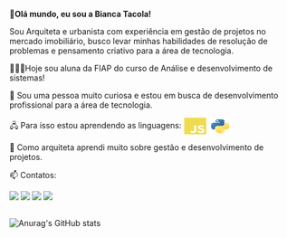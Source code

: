 
**👋Olá mundo, eu sou a Bianca Tacola!** 

<html>
<head>

<p>Sou Arquiteta e urbanista com experiência em gestão de projetos no mercado imobiliário, busco levar minhas habilidades de resolução de problemas e pensamento criativo para a área de tecnologia. </p>
</head>
<p>👩🏻‍🎓Hoje sou aluna da FIAP do curso de Análise e desenvolvimento de sistemas! </p>
<p>🔭 Sou uma pessoa muito curiosa e estou em busca de desenvolvimento profissional para a área de tecnologia. </p>
<p>🖧 Para isso estou aprendendo as linguagens:
  <img align="center" alt="Rafa-Js" height="30" width="40" src="https://raw.githubusercontent.com/devicons/devicon/master/icons/javascript/javascript-plain.svg">  <img align="center" alt="Rafa-Python" height="30" width="40" src="https://raw.githubusercontent.com/devicons/devicon/master/icons/python/python-original.svg"></p>
<p>📐 Como arquiteta aprendi muito sobre gestão e desenvolvimento de projetos. </p>

<p>📫 Contatos: </p>
<p></p>
  <a href="https://instagram.com/biancasouza_tacola" target="_blank"><img src="https://img.shields.io/badge/-Instagram-%23E4405F?style=for-the-badge&logo=instagram&logoColor=white" target="_blank"></a>
 	<a href="https://discord.gg/Bianca Souza#3851" target="_blank"><img src="https://img.shields.io/badge/Discord-7289DA?style=for-the-badge&logo=discord&logoColor=white" target="_blank"></a> 
  <a href = "mailto:biancae.souzaa@gmail.com"><img src="https://img.shields.io/badge/-Gmail-%23333?style=for-the-badge&logo=gmail&logoColor=white" target="_blank"></a>
  <a href="https://www.linkedin.com/in/bianca-souza-tacola/" target="_blank"><img src="https://img.shields.io/badge/-LinkedIn-%230077B5?style=for-the-badge&logo=linkedin&logoColor=white" target="_blank"></a> 
  
</div>


##

![Anurag's GitHub stats](https://github-readme-stats.vercel.app/api?username=BiancaTacola&show_icons=true)
</html>
